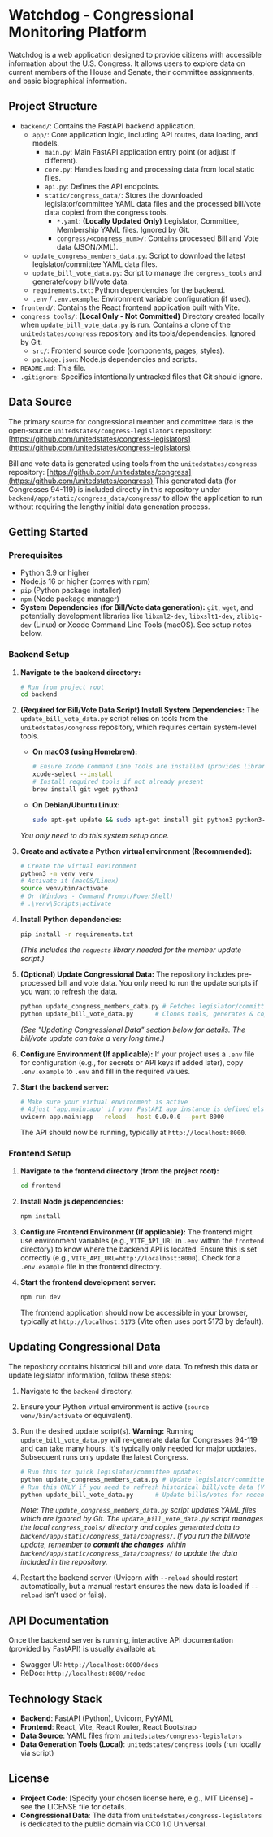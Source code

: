 # Watchdog - Congressional Monitoring Platform

Watchdog is a web application designed to provide citizens with accessible information about the U.S. Congress. It allows users to explore data on current members of the House and Senate, their committee assignments, and basic biographical information.

## Project Structure

*   `backend/`: Contains the FastAPI backend application.
    *   `app/`: Core application logic, including API routes, data loading, and models.
        *   `main.py`: Main FastAPI application entry point (or adjust if different).
        *   `core.py`: Handles loading and processing data from local static files.
        *   `api.py`: Defines the API endpoints.
        *   `static/congress_data/`: Stores the downloaded legislator/committee YAML data files and the processed bill/vote data copied from the congress tools.
            *   `*.yaml`: **(Locally Updated Only)** Legislator, Committee, Membership YAML files. Ignored by Git.
            *   `congress/<congress_num>/`: Contains processed Bill and Vote data (JSON/XML).
    *   `update_congress_members_data.py`: Script to download the latest legislator/committee YAML data files.
    *   `update_bill_vote_data.py`: Script to manage the `congress_tools` and generate/copy bill/vote data.
    *   `requirements.txt`: Python dependencies for the backend.
    *   `.env` / `.env.example`: Environment variable configuration (if used).
*   `frontend/`: Contains the React frontend application built with Vite.
*   `congress_tools/`: **(Local Only - Not Committed)** Directory created locally when `update_bill_vote_data.py` is run. Contains a clone of the `unitedstates/congress` repository and its tools/dependencies. Ignored by Git.
    *   `src/`: Frontend source code (components, pages, styles).
    *   `package.json`: Node.js dependencies and scripts.
*   `README.md`: This file.
*   `.gitignore`: Specifies intentionally untracked files that Git should ignore.

## Data Source

The primary source for congressional member and committee data is the open-source `unitedstates/congress-legislators` repository:
[https://github.com/unitedstates/congress-legislators](https://github.com/unitedstates/congress-legislators)

Bill and vote data is generated using tools from the `unitedstates/congress` repository:
[https://github.com/unitedstates/congress](https://github.com/unitedstates/congress)
This generated data (for Congresses 94-119) is included directly in this repository under `backend/app/static/congress_data/congress/` to allow the application to run without requiring the lengthy initial data generation process.

## Getting Started

### Prerequisites

*   Python 3.9 or higher
*   Node.js 16 or higher (comes with npm)
*   `pip` (Python package installer)
*   `npm` (Node package manager)
*   **System Dependencies (for Bill/Vote data generation):** `git`, `wget`, and potentially development libraries like `libxml2-dev`, `libxslt1-dev`, `zlib1g-dev` (Linux) or Xcode Command Line Tools (macOS). See setup notes below.

### Backend Setup

1.  **Navigate to the backend directory:**
    ```bash
    # Run from project root
    cd backend
    ```

2.  **(Required for Bill/Vote Data Script) Install System Dependencies:**
    The `update_bill_vote_data.py` script relies on tools from the `unitedstates/congress` repository, which requires certain system-level tools.
    *   **On macOS (using Homebrew):**
        ```bash
        # Ensure Xcode Command Line Tools are installed (provides libraries like libxml2, etc.)
        xcode-select --install
        # Install required tools if not already present
        brew install git wget python3
        ```
    *   **On Debian/Ubuntu Linux:**
        ```bash
        sudo apt-get update && sudo apt-get install git python3 python3-pip python3-venv wget libxml2-dev libxslt1-dev zlib1g-dev -y
        ```
    *You only need to do this system setup once.*

3.  **Create and activate a Python virtual environment (Recommended):**
    ```bash
    # Create the virtual environment
    python3 -m venv venv
    # Activate it (macOS/Linux)
    source venv/bin/activate
    # Or (Windows - Command Prompt/PowerShell)
    # .\venv\Scripts\activate
    ```

4.  **Install Python dependencies:**
    ```bash
    pip install -r requirements.txt
    ```
    *(This includes the `requests` library needed for the member update script.)*

5.  **(Optional) Update Congressional Data:**
    The repository includes pre-processed bill and vote data. You only need to run the update scripts if you want to refresh the data.
    ```bash
    python update_congress_members_data.py # Fetches legislator/committee YAMLs
    python update_bill_vote_data.py      # Clones tools, generates & copies bill/vote data
    ```
    *(See "Updating Congressional Data" section below for details. The bill/vote update can take a very long time.)*

6.  **Configure Environment (If applicable):**
    If your project uses a `.env` file for configuration (e.g., for secrets or API keys if added later), copy `.env.example` to `.env` and fill in the required values.

7.  **Start the backend server:**
    ```bash
    # Make sure your virtual environment is active
    # Adjust 'app.main:app' if your FastAPI app instance is defined elsewhere
    uvicorn app.main:app --reload --host 0.0.0.0 --port 8000
    ```
    The API should now be running, typically at `http://localhost:8000`.

### Frontend Setup

1.  **Navigate to the frontend directory (from the project root):**
    ```bash
    cd frontend
    ```

2.  **Install Node.js dependencies:**
    ```bash
    npm install
    ```

3.  **Configure Frontend Environment (If applicable):**
    The frontend might use environment variables (e.g., `VITE_API_URL` in `.env` within the `frontend` directory) to know where the backend API is located. Ensure this is set correctly (e.g., `VITE_API_URL=http://localhost:8000`). Check for a `.env.example` file in the frontend directory.

4.  **Start the frontend development server:**
    ```bash
    npm run dev
    ```
    The frontend application should now be accessible in your browser, typically at `http://localhost:5173` (Vite often uses port 5173 by default).

## Updating Congressional Data

The repository contains historical bill and vote data. To refresh this data or update legislator information, follow these steps:

1.  Navigate to the `backend` directory.
2.  Ensure your Python virtual environment is active (`source venv/bin/activate` or equivalent).
3.  Run the desired update script(s). **Warning:** Running `update_bill_vote_data.py` will re-generate data for Congresses 94-119 and can take many hours. It's typically only needed for major updates. Subsequent runs only update the latest Congress.
    ```bash
    # Run this for quick legislator/committee updates:
    python update_congress_members_data.py # Update legislator/committee YAMLs (quick)
    # Run this ONLY if you need to refresh historical bill/vote data (VERY SLOW):
    python update_bill_vote_data.py      # Update bills/votes for recent Congress (can be slow)
    ```
    *Note: The `update_congress_members_data.py` script updates YAML files which are ignored by Git. The `update_bill_vote_data.py` script manages the local `congress_tools/` directory and copies generated data to `backend/app/static/congress_data/congress/`. If you run the bill/vote update, remember to **commit the changes** within `backend/app/static/congress_data/congress/` to update the data included in the repository.*

4.  Restart the backend server (Uvicorn with `--reload` should restart automatically, but a manual restart ensures the new data is loaded if `--reload` isn't used or fails).

## API Documentation

Once the backend server is running, interactive API documentation (provided by FastAPI) is usually available at:

*   Swagger UI: `http://localhost:8000/docs`
*   ReDoc: `http://localhost:8000/redoc`

## Technology Stack

*   **Backend**: FastAPI (Python), Uvicorn, PyYAML
*   **Frontend**: React, Vite, React Router, React Bootstrap
*   **Data Source**: YAML files from `unitedstates/congress-legislators`
*   **Data Generation Tools (Local)**: `unitedstates/congress` tools (run locally via script)

## License

*   **Project Code**: [Specify your chosen license here, e.g., MIT License] - see the LICENSE file for details.
*   **Congressional Data**: The data from `unitedstates/congress-legislators` is dedicated to the public domain via CC0 1.0 Universal. 